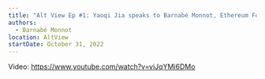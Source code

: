 ```yaml
---
title: "Alt View Ep #1: Yaoqi Jia speaks to Barnabé Monnot, Ethereum Foundation on the Layer2 ecosystem"
authors:
  - Barnabé Monnot
location: AltView
startDate: October 31, 2022
---
```


Video: <https://www.youtube.com/watch?v=viJqYMi6DMo>
